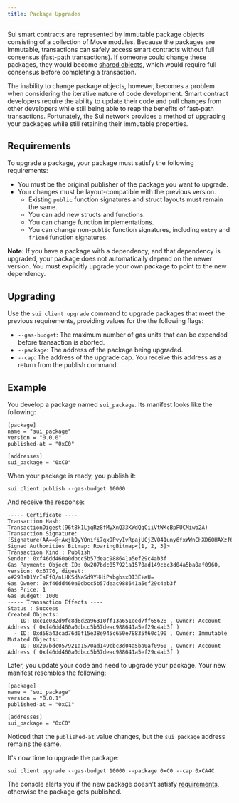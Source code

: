 ```yaml
---
title: Package Upgrades
---
```


Sui smart contracts are represented by immutable package objects consisting of a collection of Move modules. Because the packages are immutable, transactions can safely access smart contracts without full consensus (fast-path transactions). If someone could change these packages, they would become [shared objects](../learn/objects.md#shared), which would require full consensus before completing a transaction. 

The inability to change package objects, however, becomes a problem when considering the iterative nature of code development. Smart contract developers require the ability to update their code and pull changes from other developers while still being able to reap the benefits of fast-path transactions. Fortunately, the Sui network provides a method of upgrading your packages while still retaining their immutable properties.   

## Requirements

To upgrade a package, your package must satisfy the following requirements:
* You must be the original publisher of the package you want to upgrade.
* Your changes must be layout-compatible with the previous version. 
    * Existing `public` function signatures and struct layouts must remain the same.
    * You can add new structs and functions.
    * You can change function implementations.
    * You can change non-`public` function signatures, including `entry` and `friend` function signatures.

**Note:** If you have a package with a dependency, and that dependency is upgraded, your package does not automatically depend on the newer version. You must explicitly upgrade your own package to point to the new dependency.

## Upgrading

Use the `sui client upgrade` command to upgrade packages that meet the previous requirements, providing values for the the following flags:

* `--gas-budget`: The maximum number of gas units that can be expended before transaction is aborted.
* `--package`: The address of the package being upgraded.
* `--cap`: The address of the upgrade cap. You receive this address as a return from the publish command.

## Example

You develop a package named `sui_package`. Its manifest looks like the following:

```move
[package]
name = "sui_package"
version = "0.0.0"
published-at = "0xC0"

[addresses]
sui_package = "0xC0"
```

When your package is ready, you publish it:

```shell
sui client publish --gas-budget 10000
```
And receive the response:

```shell
----- Certificate ----
Transaction Hash: TransactionDigest(96t8k1LjqRz8fMyXnQ33KWdQqCiiVtWKcBpPUCMiwb2A)
Transaction Signature: [Signature(AA==@+AxjkQyYQnifi7qx9PvyIvRpajUCjZVO41uny6fxWWnCHXD6OHAXzf6XEL9jSIz7al3yItVzH5VsluMSN7OIAA==@aNxLU5gVv2cahhUeZ7Ig6IduqqFGZB/ULs8OkUoCgBo=)]
Signed Authorities Bitmap: RoaringBitmap<[1, 2, 3]>
Transaction Kind : Publish
Sender: 0xf46dd460a0dbcc5b57deac988641a5ef29c4ab3f
Gas Payment: Object ID: 0x207bdc057921a1570ad149cbc3d04a5ba0af0960, version: 0x6776, digest: o#29BsD1YrIsFfO/nLHKSdNaSd9YHHiPsbgbsxDI3E+aU=
Gas Owner: 0xf46dd460a0dbcc5b57deac988641a5ef29c4ab3f
Gas Price: 1
Gas Budget: 1000
----- Transaction Effects ----
Status : Success
Created Objects:
  - ID: 0xc1c032d9fc8d6d2a96310ff13a651eed7ff65628 , Owner: Account Address ( 0xf46dd460a0dbcc5b57deac988641a5ef29c4ab3f )
  - ID: 0xd58a43cad76d0f15e38e945c650e78835f60c190 , Owner: Immutable
Mutated Objects:
  - ID: 0x207bdc057921a1570ad149cbc3d04a5ba0af0960 , Owner: Account Address ( 0xf46dd460a0dbcc5b57deac988641a5ef29c4ab3f )
```

Later, you update your code and need to upgrade your package. Your new manifest resembles the following:

```move
[package]
name = "sui_package"
version = "0.0.1"
published-at = "0xC1"

[addresses]
sui_package = "0xC0"
```

Noticed that the `published-at` value changes, but the `sui_package` address remains the same. 

It's now time to upgrade the package:

```shell
sui client upgrade --gas-budget 10000 --package 0xC0 --cap 0xCA4C
```

The console alerts you if the new package doesn't satisfy [requirements](#requirements), otherwise the package gets published.
